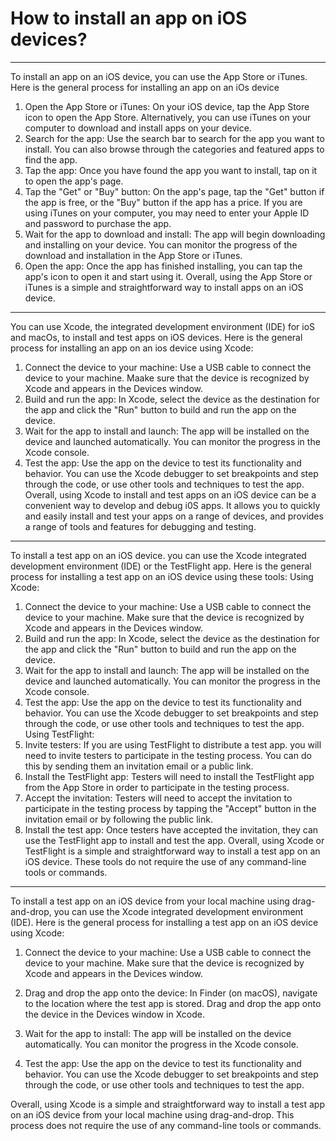# How to install an app on iOS devices?

----
To install an app on an iOS device, you can use the App Store or iTunes. Here is the general
process for installing an app on an iOs device
1. Open the App Store or iTunes: On your iOS device, tap the App Store icon to open the
App Store. Alternatively, you can use iTunes on your computer to download and install
apps on your device.
2. Search for the app: Use the search bar to search for the app you want to install. You can
also browse through the categories and featured apps to find the app.
3. Tap the app: Once you have found the app you want to install, tap on it to open the app's
page.
4. Tap the "Get" or "Buy" button: On the app's page, tap the "Get" button if the app is free,
or the "Buy" button if the app has a price. If you are using iTunes on your computer, you
may need to enter your Apple ID and password to purchase the app.
5. Wait for the app to download and install: The app will begin downloading and installing
on your device. You can monitor the progress of the download and installation in the
App Store or iTunes.
6. Open the app: Once the app has finished installing, you can tap the app's icon to open it
and start using it.
Overall, using the App Store or iTunes is a simple and straightforward way to install apps on
an iOS device.

----

You can use Xcode, the integrated development environment (IDE) for ioS and macOs, to
install and test apps on iOS devices. Here is the general process for installing an app on an
ios device using Xcode:
1. Connect the device to your machine: Use a USB cable to connect the device to your
machine. Maake sure that the device is recognized by Xcode and appears in the Devices
window.
2. Build and run the app: In Xcode, select the device as the destination for the app and click
the "Run" button to build and run the app on the device.
3. Wait for the app to install and launch: The app will be installed on the device and
launched automatically. You can monitor the progress in the Xcode console.
4. Test the app: Use the app on the device to test its functionality and behavior. You can use
the Xcode debugger to set breakpoints and step through the code, or use other tools
and techniques to test the app.
Overall, using Xcode to install and test apps on an iOS device can be a convenient way to
develop and debug i0S apps. It allows you to quickly and easily install and test your apps on
a range of devices, and provides a range of tools and features for debugging and testing.

----

To install a test app on an iOS device. you can use the Xcode integrated development
environment (IDE) or the TestFlight app. Here is the general process for installing a test app
on an iOS device using these tools:
Using Xcode:
1. Connect the device to your machine: Use a USB cable to connect the device to your
machine. Make sure that the device is recognized by Xcode and appears in the Devices
window.
2. Build and run the app: In Xcode, select the device as the destination for the app and click
the "Run" button to build and run the app on the device.
3. Wait for the app to install and launch: The app will be installed on the device and
launched automatically. You can monitor the progress in the Xcode console.
4. Test the app: Use the app on the device to test its functionality and behavior. You can use
the Xcode debugger to set breakpoints and step through the code, or use other tools
and techniques to test the app.
Using TestFlight:
1. Invite testers: If you are using TestFlight to distribute a test app. you will need to invite
testers to participate in the testing process. You can do this by sending them an invitation
email or a public link.
2. Install the TestFlight app: Testers will need to install the TestFlight app from the App Store
in order to participate in the testing process.
3. Accept the invitation: Testers will need to accept the invitation to participate in the
testing process by tapping the "Accept" button in the invitation email or by following the
public link.
4. Install the test app: Once testers have accepted the invitation, they can use the TestFlight
app to install and test the app.
Overall, using Xcode or TestFlight is a simple and straightforward way to install a test app on
an iOS device. These tools do not require the use of any command-line tools or commands.

----

To install a test app on an iOS device from your local machine using drag-and-drop, you can use the Xcode integrated development environment (IDE). Here is the general process for installing a test app on an iOS device using Xcode:

1. Connect the device to your machine: Use a USB cable to connect the device to your machine. Make sure that the device is recognized by Xcode and appears in the Devices window.

2. Drag and drop the app onto the device: In Finder (on macOS), navigate to the location where the test app is stored. Drag and drop the app onto the device in the Devices window in Xcode.

3. Wait for the app to install: The app will be installed on the device automatically. You can monitor the progress in the Xcode console.

4. Test the app: Use the app on the device to test its functionality and behavior. You can use the Xcode debugger to set breakpoints and step through the code, or use other tools and techniques to test the app.

Overall, using Xcode is a simple and straightforward way to install a test app on an iOS device from your local machine using drag-and-drop. This process does not require the use of any command-line tools or commands.
